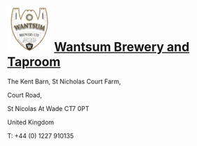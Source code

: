 # ![icon](../../../icons/Wantsum_Brewery.jpeg) [Wantsum Brewery and Taproom](https://untappd.com/WantsumBrewery)

The Kent Barn, St Nicholas Court Farm,

Court Road,

St Nicolas At Wade CT7 0PT

United Kingdom

T: +44 (0) 1227 910135

